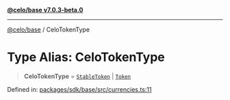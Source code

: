 [**@celo/base v7.0.3-beta.0**](../README.md)

***

[@celo/base](../README.md) / CeloTokenType

# Type Alias: CeloTokenType

> **CeloTokenType** = [`StableToken`](../enumerations/StableToken.md) \| [`Token`](../enumerations/Token.md)

Defined in: [packages/sdk/base/src/currencies.ts:11](https://github.com/celo-org/developer-tooling/blob/master/packages/sdk/base/src/currencies.ts#L11)
